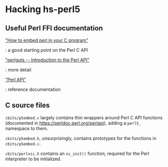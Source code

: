 
# Hacking hs-perl5

## Useful Perl FFI documentation

["How to embed perl in your C program"][perlembed]

:   a good starting point on the Perl C API

["perlguts -- Introduction to the Perl API"][perlguts]

:   more detail

["Perl API"][perlapi]

:   reference documentation

[perlembed]: https://perldoc.perl.org/perlembed
[perlguts]: https://perldoc.perl.org/perlguts
[perlapi]: https://perldoc.perl.org/perlapi

## C source files

`cbits/p5embed.c` largely contains thin wrappers around Perl C API functions
(documented in <https://perldoc.perl.org/perlapi>), adding a `perl5_` namespace to them.

`cbits/p5embed.h`, unsurprisingly, contains prototypes for the functions in
`cbits/p5embed.c`.

`cbits/perlxsi.h` contains an `xs_init()` function, required for the Perl interpreter
to be initialized.

